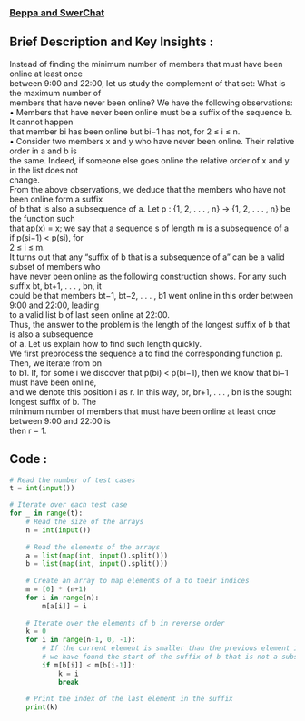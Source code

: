 ### [Beppa and SwerChat](https://codeforces.com/problemset/problem/1776/H)

## Brief Description and Key Insights :
Instead of finding the minimum number of members that must have been online at least once<br>
between 9:00 and 22:00, let us study the complement of that set: What is the maximum number of<br>
members that have never been online? We have the following observations:<br>
• Members that have never been online must be a suffix of the sequence b. It cannot happen<br>
that member bi has been online but bi−1 has not, for 2 ≤ i ≤ n.<br>
• Consider two members x and y who have never been online. Their relative order in a and b is<br>
the same. Indeed, if someone else goes online the relative order of x and y in the list does not<br>
change.<br>
From the above observations, we deduce that the members who have not been online form a suffix<br>
of b that is also a subsequence of a. Let p : {1, 2, . . . , n} → {1, 2, . . . , n} be the function such<br>
that ap(x) = x; we say that a sequence s of length m is a subsequence of a if p(si−1) < p(si), for<br>
2 ≤ i ≤ m.<br>
It turns out that any “suffix of b that is a subsequence of a” can be a valid subset of members who<br>
have never been online as the following construction shows. For any such suffix bt, bt+1, . . . , bn, it<br>
could be that members bt−1, bt−2, . . . , b1 went online in this order between 9:00 and 22:00, leading<br>
to a valid list b of last seen online at 22:00.<br>
Thus, the answer to the problem is the length of the longest suffix of b that is also a subsequence<br>
of a. Let us explain how to find such length quickly.<br>
We first preprocess the sequence a to find the corresponding function p. Then, we iterate from bn<br>
to b1. If, for some i we discover that p(bi) < p(bi−1), then we know that bi−1 must have been online,<br>
and we denote this position i as r. In this way, br, br+1, . . . , bn is the sought longest suffix of b. The<br>
minimum number of members that must have been online at least once between 9:00 and 22:00 is<br>
then r − 1.

## Code :
```python
# Read the number of test cases
t = int(input())

# Iterate over each test case
for _ in range(t):
    # Read the size of the arrays
    n = int(input())
    
    # Read the elements of the arrays
    a = list(map(int, input().split()))
    b = list(map(int, input().split()))
    
    # Create an array to map elements of a to their indices
    m = [0] * (n+1)
    for i in range(n):
        m[a[i]] = i
    
    # Iterate over the elements of b in reverse order
    k = 0
    for i in range(n-1, 0, -1):
        # If the current element is smaller than the previous element in b,
        # we have found the start of the suffix of b that is not a subsequence of a
        if m[b[i]] < m[b[i-1]]:
            k = i
            break
    
    # Print the index of the last element in the suffix
    print(k)

```
